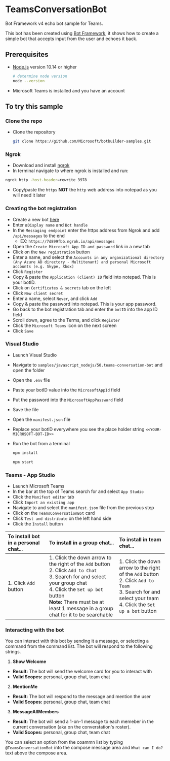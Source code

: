 # TeamsConversationBot

Bot Framework v4 echo bot sample for Teams.

This bot has been created using [Bot Framework](https://dev.botframework.com), it shows how to create a simple bot that accepts input from the user and echoes it back.

## Prerequisites


- [Node.js](https://nodejs.org) version 10.14 or higher

    ```bash
    # determine node version
    node --version
    ```
- Microsoft Teams is installed and you have an account

## To try this sample

### Clone the repo
- Clone the repository

    ```bash
    git clone https://github.com/Microsoft/botbuilder-samples.git
    ```

### Ngrok
- Download and install [ngrok](https://ngrok.com/download)
- In terminal navigate to where ngrok is installed and run: 

```bash
ngrok http -host-header=rewrite 3978
```
- Copy/paste the ```https``` **NOT** the ```http``` web address into notepad as you will need it later

### Creating the bot registration
- Create a new bot [here](https://dev.botframework.com/bots/new)
- Enter a```Display name``` and ```Bot handle```
- In the ```Messaging endpoint``` enter the https address from Ngrok and add ```/api/messages``` to the end
  - EX: ```https://7d899fbb.ngrok.io/api/messages``` 
- Open the ```Create Microsoft App ID and password``` link in a new tab
- Click on the ```New registration``` button 
- Enter a name, and select the ```Accounts in any organizational directory (Any Azure AD directory - Multitenant) and personal Microsoft accounts (e.g. Skype, Xbox)```
- Click ```Register```
- Copy & paste the ```Application (client) ID``` field into notepad. This is your botID.
- Click on ```Certificates & secrets``` tab on the left
- Click ```New client secret```
- Enter a name, select `Never`, and click ```Add```
- Copy & paste the password into notepad. This is your app password.
- Go back to the bot registration tab and enter the ```botID``` into the app ID field
- Scroll down, agree to the Terms, and click ```Register```
- Click the ```Microsoft Teams``` icon on the next screen
- Click ```Save```

### Visual Studio
- Launch Visual Studio
- Navigate to `samples/javascript_nodejs/50.teams-conversation-bot` and open the folder 
- Open the ```.env``` file
- Paste your botID value into the ```MicrosoftAppId``` field 
- Put the password into the ```MicrosoftAppPassword``` field
- Save the file
- Open the ```manifest.json``` file
- Replace your botID everywhere you see the place holder string ```<<YOUR-MICROSOFT-BOT-ID>>```

- Run the bot from a terminal

  ```bash
  npm install
  ```
  
  ```bash
  npm start
  ```

### Teams - App Studio
- Launch Microsoft Teams
- In the bar at the top of Teams search for and select ```App Studio``` 
- Click the ```Manifest editor``` tab
- Click ```Import an existing app```
- Navigate to and select the `manifest.json` file from the previous step
- Click on the `TeamsConversationBot` card
- Click ```Test and distribute``` on the left hand side
- Click the ```Install``` button

| To install bot in a personal chat... | To install in a group chat... | To install in team chat... |
|:-------------------- | :------------------------- | :-----------------------|
| 1. Click ```Add``` button| 1. Click the down arrow to the right of the ```Add``` button <br> 2. Click ```Add to Chat``` <br> 3. Search for and select your group chat <br> 4. Click the ```Set up bot``` button <br> **Note:** There must be at least 1 message in a group chat for it to be searchable |  1. Click the down arrow to the right of the ```Add``` button <br> 2. Click ```Add to Team``` <br> 3. Search for and select your team <br> 4. Click the ```Set up a bot``` button  |

### Interacting with the bot

You can interact with this bot by sending it a message, or selecting a command from the command list. The bot will respond to the following strings. 

1. **Show Welcome**
  - **Result:** The bot will send the welcome card for you to interact with
  - **Valid Scopes:** personal, group chat, team chat
2. **MentionMe**
  - **Result:** The bot will respond to the message and mention the user
  - **Valid Scopes:** personal, group chat, team chat
3. **MessageAllMembers**
  - **Result:** The bot will send a 1-on-1 message to each memeber in the current conversation (aka on the converstation's roster).
  - **Valid Scopes:** personal, group chat, team chat

You can select an option from the coammn list by typing ```@TeamsConversationBot``` into the compose message area and ```What can I do?``` text above the compose area.

